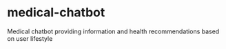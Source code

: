 # medical-chatbot
Medical chatbot providing information and health recommendations based on user lifestyle
